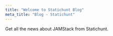 ```yaml
---
title: "Welcome to Statichunt Blog"
meta_title: "Blog - Statichunt"
---
```


Get all the news about JAMStack from Statichunt.
